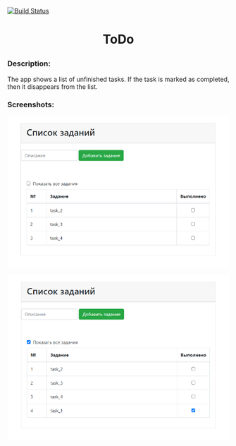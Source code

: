 [![Build Status](https://travis-ci.com/VadimShein/job4j_todo.svg?branch=main)](https://travis-ci.com/VadimShein/job4j_todo)


# <p align="center">ToDo</p>

### Description:
The app shows a list of unfinished tasks. If the task is marked as completed, then it disappears from the list.
### Screenshots:

![ScreenShot](./images/todo_1.PNG)

![ScreenShot](./images/todo_2.PNG)